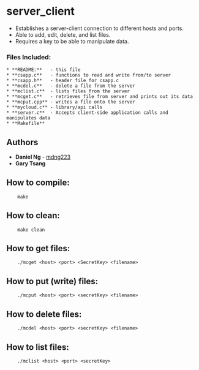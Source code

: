 # server_client
* Establishes a server-client connection to different hosts and ports.
* Able to add, edit, delete, and list files. 
* Requires a key to be able to manipulate data.



### Files Included:

	* **README:**	- this file
	* **csapp.c**	- functions to read and write from/to server
	* **csapp.h**	- header file for csapp.c
	* **mcdel.c** 	- delete a file from the server
	* **mclist.c**	- lists files from the server
	* **mcget.c**	- retrieves file from server and prints out its data
	* **mcput.cpp**	- writes a file onto the server
	* **mycloud.c**	- library/api calls
	* **server.c**	- Accepts client-side application calls and manipulates data
	* **Makefile**	

## Authors

* **Daniel Ng** - [mdng223](https://github.com/mdng223)
* **Gary Tsang**

## How to compile:
		make

## How to clean:
		make clean

## How to get files:
		./mcget <host> <port> <SecretKey> <filename>

## How to put (write) files:
		./mcput <host> <port> <secretKey> <filename>

## How to delete files:
		./mcdel <host> <port> <secretKey> <filename>

## How to list files:
		./mclist <host> <port> <secretKey>

